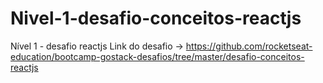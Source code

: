 # Nivel-1-desafio-conceitos-reactjs
Nível 1 - desafio reactjs
Link do desafio -> https://github.com/rocketseat-education/bootcamp-gostack-desafios/tree/master/desafio-conceitos-reactjs
